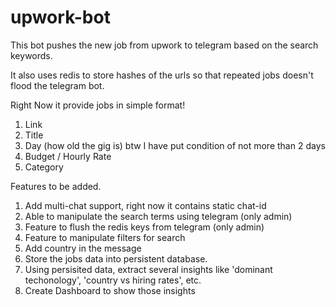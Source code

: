 # upwork-bot

This bot pushes the new job from upwork to telegram based on the
search keywords.

It also uses redis to store hashes of the urls so that repeated 
jobs doesn't flood the telegram bot.

Right Now it provide jobs in simple format!
1. Link
2. Title
3. Day (how old the gig is) btw I have put condition of not more than 2 days
4. Budget / Hourly Rate
5. Category


Features to be added.
1. Add multi-chat support, right now it contains static chat-id
2. Able to manipulate the search terms using telegram (only admin)
3. Feature to flush the redis keys from telegram (only admin)
4. Feature to manipulate filters for search
5. Add country in the message
6. Store the jobs data into persistent database.
7. Using persisited data, extract several insights like 'dominant techonology', 'country vs hiring rates', etc.
8. Create Dashboard to show those insights

